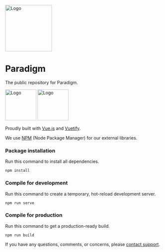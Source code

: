 [<img src="https://www.theparadigmdev.com/relay/img/paradigm.png" alt="Logo" width="150" height="150"></img>](https://www.theparadigmdev.com/)

# Paradigm

The public repository for Paradigm.

<img src="https://upload.wikimedia.org/wikipedia/commons/thumb/9/95/Vue.js_Logo_2.svg/1200px-Vue.js_Logo_2.svg.png" alt="Logo" width="100" height="100"></img>
<img src="https://seeklogo.com/images/V/vuetify-logo-3BCF73C928-seeklogo.com.png" alt="Logo" width="100" height="100"></img>

Proudly built with [Vue.js](https://vuejs.org/) and [Vuetify](https://vuetifyjs.com).

We use [NPM](https://npmjs.org/) (Node Package Manager) for our external libraries.

### Package installation

Run this command to install all dependencies.

```
npm install
```

### Compile for development

Run this command to create a temporary, hot-reload development server.

```
npm run serve
```

### Compile for production

Run this command to get a production-ready build.

```
npm run build
```

If you have any questions, comments, or concerns, please [contact support](mailto:paradigmdevelop@gmail.com).
